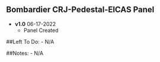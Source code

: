 ## Bombardier CRJ-Pedestal-EICAS Panel
- **v1.0**  06-17-2022
    - Panel Created


##Left To Do:
    - N/A
	
##Notes:
    - N/A
        